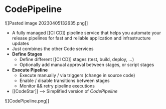 # CodePipeline
![[Pasted image 20230405132635.png]]
- A fully managed [[CI CD]] pipeline service that helps you automate your release pipelines for fast and reliable application and infrastructure updates
- Just combines the other Code services
- **Define Stages**
	- Define different [[CI CD]] stages (test, build, deploy, ...)
	-  Optionally add manual approval between stages, or script stages
- **Execute Pipeline**
	- Execute manually / via triggers (change in source code)
	- Enable / disable transitions between stages 
	- Monitor && retry pipeline executions
- [[CodeStar]] --> Simplified version of *CodePipeline*

![[CodePipeline.png]]